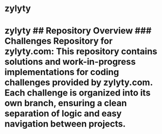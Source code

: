 # zylyty
# zylyty ## Repository Overview ### Challenges Repository for zylyty.com:  This repository contains solutions and work-in-progress implementations for coding challenges provided by zylyty.com. Each challenge is organized into its own branch, ensuring a clean separation of logic and easy navigation between projects.
